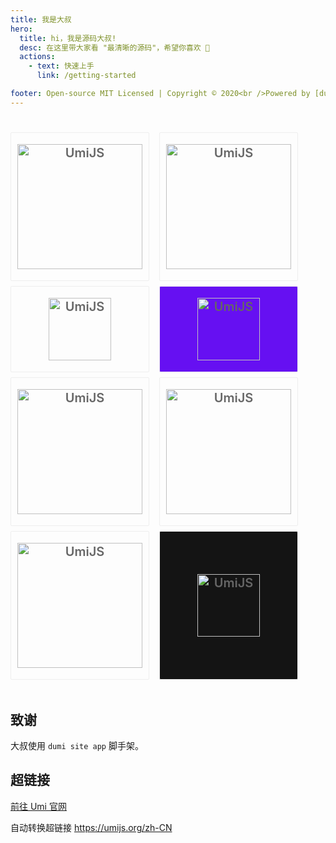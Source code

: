 ```yaml
---
title: 我是大叔
hero:
  title: hi，我是源码大叔!
  desc: 在这里带大家看 "最清晰的源码"，希望你喜欢 🌹
  actions:
    - text: 快速上手
      link: /getting-started

footer: Open-source MIT Licensed | Copyright © 2020<br />Powered by [dumi](https://d.umijs.org)
---
```


##

<ul style="display: flex; flex-wrap: wrap; margin: 0px; padding: 10px 0px; list-style: none;">
  <li
    style="width: 220px; margin-right: 16px; margin-bottom: 8px; border: 1px solid rgb(238, 238, 238);text-align: center; font-size: 20px; font-weight: 600; border-radius: 2px; display: flex;align-items: center; justify-content: center;">
    <a href="mybatis" style="display: block; color: rgb(102, 102, 102); padding: 18px;">
      <img
        width="200"
        src="/logo/mybatis-logo.png"
        alt="UmiJS" style="vertical-align: -0.32em;">
    </a>
  </li>
  <li
    style="width: 220px; margin-right: 16px; margin-bottom: 8px; border: 1px solid rgb(238, 238, 238);text-align: center; font-size: 20px; font-weight: 600; border-radius: 2px; display: flex;align-items: center; justify-content: center;">
    <a href="spring" style="display: block; color: rgb(102, 102, 102); padding: 18px;">
      <img
        width="200"
        src="/logo/spring-logo.svg"
        alt="UmiJS" style="vertical-align: -0.32em;">
    </a>
  </li>
  <li
    style="width: 220px; margin-right: 16px; margin-bottom: 8px; border: 1px solid rgb(238, 238, 238);text-align: center; font-size: 20px; font-weight: 600; border-radius: 2px; display: flex;align-items: center; justify-content: center;">
    <a href="https://umijs.org" style="display: block; color: rgb(102, 102, 102); padding: 18px;">
      <img
        width="100"
        src="/logo/eureka-logo.png"
        alt="UmiJS" style="vertical-align: -0.32em;">
    </a>
  </li>
  
  
  <li
    style="width: 220px; margin-right: 16px; margin-bottom: 8px; border: 1px solid rgb(238, 238, 238);text-align: center; font-size: 20px; font-weight: 600; border-radius: 2px; display: flex;align-items: center; justify-content: center;background: #6610f2;">
    <a href="https://dubbo.io" style="display: block; color: rgb(102, 102, 102); padding: 18px;">
      <img
        width="100"
        src="/logo/dubbo-logo.svg"
        alt="UmiJS" style="vertical-align: -0.32em;">
    </a>
  </li>
  <li
    style="width: 220px; margin-right: 16px; margin-bottom: 8px; border: 1px solid rgb(238, 238, 238);text-align: center; font-size: 20px; font-weight: 600; border-radius: 2px; display: flex;align-items: center; justify-content: center;">
    <a href="https://umijs.org" style="display: block; color: rgb(102, 102, 102); padding: 18px;">
      <img
        width="200"
        src="/logo/nacos-logo.png"
        alt="UmiJS" style="vertical-align: -0.32em;">
    </a>
  </li>
  <li
    style="width: 220px; margin-right: 16px; margin-bottom: 8px; border: 1px solid rgb(238, 238, 238);text-align: center; font-size: 20px; font-weight: 600; border-radius: 2px; display: flex;align-items: center; justify-content: center;">
    <a href="https://umijs.org" style="display: block; color: rgb(102, 102, 102); padding: 18px;">
      <img
        width="200"
        src="/logo/sentinel-logo.png"
        alt="UmiJS" style="vertical-align: -0.32em;">
    </a>
  </li>
  <li
    style="width: 220px; margin-right: 16px; margin-bottom: 8px; border: 1px solid rgb(238, 238, 238);text-align: center; font-size: 20px; font-weight: 600; border-radius: 2px; display: flex;align-items: center; justify-content: center;">
    <a href="https://umijs.org" style="display: block; color: rgb(102, 102, 102); padding: 18px;">
      <img
        width="200"
        src="/logo/docker-logo.jpg"
        alt="UmiJS" style="vertical-align: -0.32em;">
    </a>
  </li>
  <li
    style="width: 220px; margin-right: 16px; margin-bottom: 8px; border: 1px solid rgb(238, 238, 238);text-align: center; font-size: 20px; font-weight: 600; border-radius: 2px; display: flex;align-items: center; justify-content: center;background: rgb(20, 20, 20);">
    <a href="https://umijs.org" style="display: block; color: rgb(102, 102, 102); padding: 18px;">
      <img
        width="100"
        src="/logo/seata-logo.png"
        alt="UmiJS" style="vertical-align: -0.32em;">
    </a>
  </li>
</ul>

<script>
window._hmt.push(['_trackEvent', "首页", "播放", "-", "1"]);
</script>

## 致谢

大叔使用 `dumi site app` 脚手架。

## 超链接

[前往 Umi 官网](https://umijs.org/zh-CN)

自动转换超链接 https://umijs.org/zh-CN
